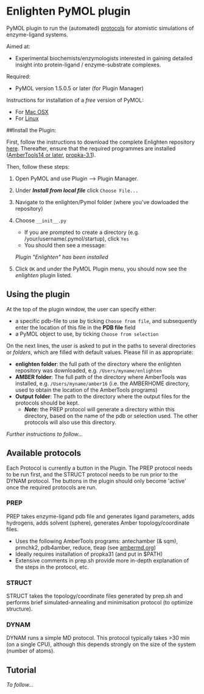 Enlighten PyMOL plugin
============

PyMOL plugin to run the (automated) [protocols](https://github.com/marcvanderkamp/enlighten/blob/master/README.md) for atomistic simulations of enzyme-ligand systems.

Aimed at: 

- Experimental biochemists/enzymologists interested in gaining detailed insight into protein-ligand / enzyme-substrate complexes.

Required:

- PyMOL version 1.5.0.5 or later (for Plugin Manager)

Instructions for installation of a *free* version of PyMOL:

- For [Mac OSX](www.pymolwiki.org/index.php/Mac_Install)
- For [Linux](www.pymolwiki.org/index.php/Linux_Install)




##Install the Plugin:   

First, follow the instructions to download the complete Enlighten repository [here](https://github.com/marcvanderkamp/enlighten/blob/master/README.md).
Thereafter, ensure that the required programmes are installed ([AmberTools14 or later](www.ambermd.org), [propka-3.1](https://github.com/jensengroup/propka-3.1)).

Then, follow these steps:

1. Open PyMOL and use Plugin --> Plugin Manager.
1. Under __*Install from local file*__ click `Choose File...` 
2. Navigate to the enlighten/Pymol folder (where you've dowloaded the repository)
3. Choose `__init__.py`
    - If you are prompted to create a directory (e.g. /your/username/.pymol/startup), click `Yes`
    - You should then see a message: 
     
   *Plugin "Enlighten" has been installed*
4. Click `OK` and under the PyMOL Plugin menu, you should now see the *enlighten* plugin listed.
 
      

## Using the plugin
At the top of the plugin window, the user can specify either:

- a specific pdb-file to use by ticking `Choose from file`, and subsequently enter the location of this file in the **PDB file** field
- a PyMOL object to use, by ticking `Choose from selection` 
  
  
  
On the next lines, the user is asked to put in the paths to several directories or *folders*, which are filled with default values. Please fill in as appropriate:

- **enlighten folder**: the full path of the directory where the enlighten repository was downloaded, e.g. `/Users/myname/enlighten`
- **AMBER folder**: The full path of the directory where AmberTools was installed, e.g. `/Users/myname/amber16` (i.e. the AMBERHOME directory, used to obtain the location of the AmberTools programs)
- **Output folder**: The path to the directory where the output files for the protocols should be kept. 
	- __*Note:*__ the PREP protocol will generate a directory within this directory, based on the name of the pdb or selection used. The other protocols will also use this directory.

 
 
 _Further instructions to follow..._




## Available protocols
Each Protocol is currently a button in the Plugin. The  PREP protocol needs to be run first, and the STRUCT protocol needs to be run prior to the DYNAM protocol. The buttons in the plugin should only become 'active' once the required protocols are run.

### PREP
PREP takes enzyme-ligand pdb file and generates ligand parameters, adds hydrogens, adds solvent (sphere), generates Amber topology/coordinate files.

- Uses the following AmberTools programs: antechamber (& sqm), prmchk2, pdb4amber, reduce, tleap  (see [ambermd.org](http://ambermd.org))
- Ideally requires installation of propka31 (and put in $PATH)
- Extensive comments in prep.sh provide more in-depth explanation of the steps in the protocol, etc.

### STRUCT
STRUCT takes the topology/coordinate files generated by prep.sh and performs brief simulated-annealing and minimisation protocol (to optimize structure).


### DYNAM
DYNAM runs a simple MD protocol. This protocol typically takes >30 min (on a single CPU), although this depends strongly on the size of the system (number of atoms).


## Tutorial
*To follow...*
